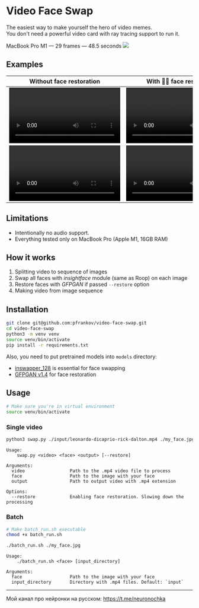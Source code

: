 # Video Face Swap
The easiest way to make yourself the hero of video memes.  
You don't need a powerful video card with ray tracing support to run it.

MacBook Pro M1 — 29 frames — 48.5 seconds
![](https://github.com/pfrankov/video-face-swap/assets/584632/e8ffa59b-ad46-4659-a3bf-d0071c53ddf9)

## Examples
| Without face restoration                                                                                     | With 🧖‍♂️ face restoration                                                                                  |
|--------------------------------------------------------------------------------------------------------------|--------------------------------------------------------------------------------------------------------------|
| <video src="https://github.com/pfrankov/video-face-swap/assets/584632/1b7647e0-40f6-4185-a70f-e7a97661e533"> | <video src="https://github.com/pfrankov/video-face-swap/assets/584632/71cfe2f5-b5eb-4420-bde2-0abcb23ac93a"> |
| <video src="https://github.com/pfrankov/video-face-swap/assets/584632/7f62786a-eaed-41ed-9ddd-7237e5b691a7"> | <video src="https://github.com/pfrankov/video-face-swap/assets/584632/9b33c763-4b0c-4aca-bec8-6ca08a61c365"> |

## Limitations
- Intentionally no audio support.
- Everything tested only on MacBook Pro (Apple M1, 16GB RAM)

## How it works
1. Splitting video to sequence of images
2. Swap all faces with _insightface_ module (same as Roop) on each image
3. Restore faces with _GFPGAN_ if passed `--restore` option
4. Making video from image sequence

## Installation
```bash
git clone git@github.com:pfrankov/video-face-swap.git
cd video-face-swap
python3 -m venv venv
source venv/bin/activate
pip install -r requirements.txt
```

Also, you need to put pretrained models into `models` directory:
- [inswapper_128](https://drive.google.com/file/d/1krOLgjW2tAPaqV-Bw4YALz0xT5zlb5HF/view) is essential for face swapping
- [GFPGAN v1.4](https://github.com/TencentARC/GFPGAN/releases/download/v1.3.0/GFPGANv1.4.pth) for face restoration

## Usage
```bash
# Make sure you're in virtual environment
source venv/bin/activate
```

### Single video
```bash
python3 swap.py ./input/leonardo-dicaprio-rick-dalton.mp4 ./my_face.jpg result.mp4
```
```text
Usage:
    swap.py <video> <face> <output> [--restore]

Arguments:
  video                 Path to the .mp4 video file to process
  face                  Path to the image with your face
  output                Path to output video with .mp4 extension

Options:
  --restore             Enabling face restoration. Slowing down the processing
```

### Batch
```bash
# Make batch_run.sh executable
chmod +x batch_run.sh
```
```bash
./batch_run.sh ./my_face.jpg
```
```text
Usage:
    ./batch_run.sh <face> [input_directory]

Arguments:
  face                  Path to the image with your face
  input_directory       Directory with .mp4 files. Default: `input`
```

---

Мой канал про нейронки на русском: https://t.me/neuronochka
